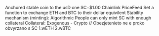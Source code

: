 Anchored stable coin to the usD one SC=$1.00
    Chainlink PriceFeed
    Set a function to exchange ETH and BTC to their dollar equivilent 
Stability mechanism (minting): Algorithmic 
    People can only mint SC with enough collateral
Collateral: Exogenous - Crypto // Obezjetenieto ne e prqko obvyrzano s SC
    1.wETH
    2.wBTC